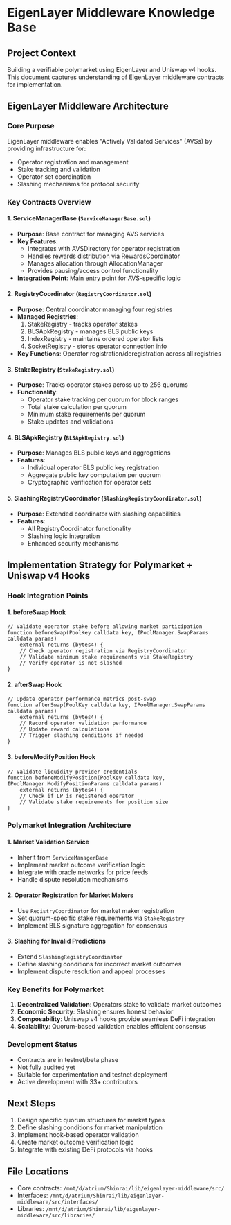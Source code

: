 # EigenLayer Middleware Knowledge Base

## Project Context
Building a verifiable polymarket using EigenLayer and Uniswap v4 hooks. This document captures understanding of EigenLayer middleware contracts for implementation.

## EigenLayer Middleware Architecture

### Core Purpose
EigenLayer middleware enables "Actively Validated Services" (AVSs) by providing infrastructure for:
- Operator registration and management
- Stake tracking and validation  
- Operator set coordination
- Slashing mechanisms for protocol security

### Key Contracts Overview

#### 1. ServiceManagerBase (`ServiceManagerBase.sol`)
- **Purpose**: Base contract for managing AVS services
- **Key Features**:
  - Integrates with AVSDirectory for operator registration
  - Handles rewards distribution via RewardsCoordinator
  - Manages allocation through AllocationManager
  - Provides pausing/access control functionality
- **Integration Point**: Main entry point for AVS-specific logic

#### 2. RegistryCoordinator (`RegistryCoordinator.sol`)
- **Purpose**: Central coordinator managing four registries
- **Managed Registries**:
  1. StakeRegistry - tracks operator stakes
  2. BLSApkRegistry - manages BLS public keys  
  3. IndexRegistry - maintains ordered operator lists
  4. SocketRegistry - stores operator connection info
- **Key Functions**: Operator registration/deregistration across all registries

#### 3. StakeRegistry (`StakeRegistry.sol`)
- **Purpose**: Tracks operator stakes across up to 256 quorums
- **Functionality**:
  - Operator stake tracking per quorum for block ranges
  - Total stake calculation per quorum
  - Minimum stake requirements per quorum
  - Stake updates and validations

#### 4. BLSApkRegistry (`BLSApkRegistry.sol`)
- **Purpose**: Manages BLS public keys and aggregations
- **Features**:
  - Individual operator BLS public key registration
  - Aggregate public key computation per quorum
  - Cryptographic verification for operator sets

#### 5. SlashingRegistryCoordinator (`SlashingRegistryCoordinator.sol`)
- **Purpose**: Extended coordinator with slashing capabilities
- **Features**: 
  - All RegistryCoordinator functionality
  - Slashing logic integration
  - Enhanced security mechanisms

## Implementation Strategy for Polymarket + Uniswap v4 Hooks

### Hook Integration Points

#### 1. **beforeSwap Hook**
```solidity
// Validate operator stake before allowing market participation
function beforeSwap(PoolKey calldata key, IPoolManager.SwapParams calldata params) 
    external returns (bytes4) {
    // Check operator registration via RegistryCoordinator
    // Validate minimum stake requirements via StakeRegistry
    // Verify operator is not slashed
}
```

#### 2. **afterSwap Hook** 
```solidity
// Update operator performance metrics post-swap
function afterSwap(PoolKey calldata key, IPoolManager.SwapParams calldata params) 
    external returns (bytes4) {
    // Record operator validation performance
    // Update reward calculations
    // Trigger slashing conditions if needed
}
```

#### 3. **beforeModifyPosition Hook**
```solidity
// Validate liquidity provider credentials
function beforeModifyPosition(PoolKey calldata key, IPoolManager.ModifyPositionParams calldata params) 
    external returns (bytes4) {
    // Check if LP is registered operator
    // Validate stake requirements for position size
}
```

### Polymarket Integration Architecture

#### 1. **Market Validation Service**
- Inherit from `ServiceManagerBase`
- Implement market outcome verification logic
- Integrate with oracle networks for price feeds
- Handle dispute resolution mechanisms

#### 2. **Operator Registration for Market Makers**
- Use `RegistryCoordinator` for market maker registration
- Set quorum-specific stake requirements via `StakeRegistry`
- Implement BLS signature aggregation for consensus

#### 3. **Slashing for Invalid Predictions**
- Extend `SlashingRegistryCoordinator` 
- Define slashing conditions for incorrect market outcomes
- Implement dispute resolution and appeal processes

### Key Benefits for Polymarket

1. **Decentralized Validation**: Operators stake to validate market outcomes
2. **Economic Security**: Slashing ensures honest behavior
3. **Composability**: Uniswap v4 hooks provide seamless DeFi integration
4. **Scalability**: Quorum-based validation enables efficient consensus

### Development Status
- Contracts are in testnet/beta phase
- Not fully audited yet
- Suitable for experimentation and testnet deployment
- Active development with 33+ contributors

## Next Steps
1. Design specific quorum structures for market types
2. Define slashing conditions for market manipulation
3. Implement hook-based operator validation
4. Create market outcome verification logic
5. Integrate with existing DeFi protocols via hooks

## File Locations
- Core contracts: `/mnt/d/atrium/Shinrai/lib/eigenlayer-middleware/src/`
- Interfaces: `/mnt/d/atrium/Shinrai/lib/eigenlayer-middleware/src/interfaces/`
- Libraries: `/mnt/d/atrium/Shinrai/lib/eigenlayer-middleware/src/libraries/`